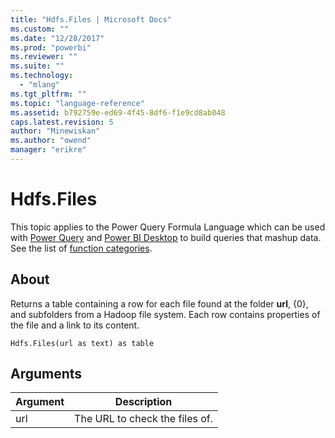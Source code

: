 ```yaml
---
title: "Hdfs.Files | Microsoft Docs"
ms.custom: ""
ms.date: "12/28/2017"
ms.prod: "powerbi"
ms.reviewer: ""
ms.suite: ""
ms.technology: 
  - "mlang"
ms.tgt_pltfrm: ""
ms.topic: "language-reference"
ms.assetid: b792759e-ed69-4f45-8df6-f1e9cd8ab048
caps.latest.revision: 5
author: "Minewiskan"
ms.author: "owend"
manager: "erikre"
---
```

# Hdfs.Files
This topic applies to the Power Query Formula Language which can be used with [Power Query](https://support.office.com/article/Introduction-to-Microsoft-Power-Query-for-Excel-6E92E2F4-2079-4E1F-BAD5-89F6269CD605) and [Power BI Desktop](http://go.microsoft.com/fwlink/p/?LinkId=618607) to build queries that mashup data. See the list of [function categories](https://msdn.microsoft.com/en-us/library/mt211003.aspx).  
  
## About  
Returns a table containing a row for each file found at the folder **url**, {0}, and subfolders from a Hadoop file system. Each row contains properties of the file and a link to its content.  
  
```  
Hdfs.Files(url as text) as table  
```  
  
## Arguments  
  
|Argument|Description|  
|------------|---------------|  
|url|The URL to check the files of.|  
  
